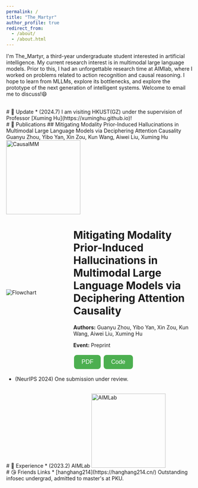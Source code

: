 ```yaml
---
permalink: /
title: "The_Martyr"
author_profile: true
redirect_from: 
  - /about/
  - /about.html
---
```


I'm The_Martyr, a third-year undergraduate student interested in artificial intelligence. My current research interest is in multimodal large language models. Prior to this, I had an unforgettable research time at AIMlab, where I worked on problems related to action recognition and causal reasoning. I hope to learn from MLLMs, explore its bottlenecks, and explore the prototype of the next generation of intelligent systems. Welcome to email me to discuss!😄

<br>
# 📅 Update
* (2024.7) I am visiting HKUST(GZ) under the supervision of Professor [Xuming Hu](https://xuminghu.github.io)!

<br>
# 📝 Publications
## Mitigating Modality Prior-Induced Hallucinations in Multimodal Large Language Models via Deciphering Attention Causality
Guanyu Zhou, Yibo Yan, Xin Zou, Kun Wang, Aiwei Liu, Xuming Hu

<img src="/images/pipeline.jpg" alt="CausalMM" style="width: 200px; height: auto;" />

<div style="display: flex; align-items: center;">
  <div style="flex: 1;">
    <img src="/images/pipeline.jpg" alt="Flowchart" style="max-width: 100%;">
  </div>
  <div style="flex: 2; padding-left: 20px;">
    <h1>Mitigating Modality Prior-Induced Hallucinations in Multimodal Large Language Models via Deciphering Attention Causality</h1>
    <p><strong>Authors:</strong> Guanyu Zhou, Yibo Yan, Xin Zou, Kun Wang, Aiwei Liu, Xuming Hu</p>
    <p><strong>Event:</strong> Preprint</p>
    <a href="[PDF](https://arxiv.org/pdf/2410.04780)" target="_blank"><button>PDF</button></a> 
    <a href="[Code](https://github.com/The-Martyr/CausalMM)" target="_blank"><button>Code</button></a>
  </div>
</div>

<style>
button {
  background-color: #4CAF50; /* Green background */
  border: none; /* No border */
  color: white; /* White text */
  padding: 10px 20px; /* Padding */
  text-align: center; /* Centered text */
  text-decoration: none; /* No underline */
  display: inline-block; /* Inline block */
  font-size: 16px; /* Font size */
  margin: 4px 2px; /* Margin */
  cursor: pointer; /* Pointer cursor */
  border-radius: 8px; /* Rounded corners */
}
</style>

* (NeurIPS 2024) One submission under review.

<br>
# 📇 Experience
* (2023.2) AIMLab

<img src="/images/AIMLab.jpg" alt="AIMLab" style="width: 200px; height: auto;" />

<br>
# 😘 Friends Links
* [hanghang214](https://hanghang214.cn/) Outstanding infosec undergrad, admitted to master's at PKU.
